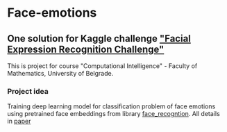 # Face-emotions

## One solution for Kaggle challenge ["Facial Expression Recognition Challenge"](https://www.kaggle.com/c/challenges-in-representation-learning-facial-expression-recognition-challenge)
This is project for course "Computational Intelligence" - Faculty of Mathematics, University of Belgrade.

### Project idea
Training deep learning model for classification problem of face emotions using pretrained face embeddings from library [face_recogntion](https://pypi.org/project/face_recognition/). All details in [paper]("paper/paper.pdf")
